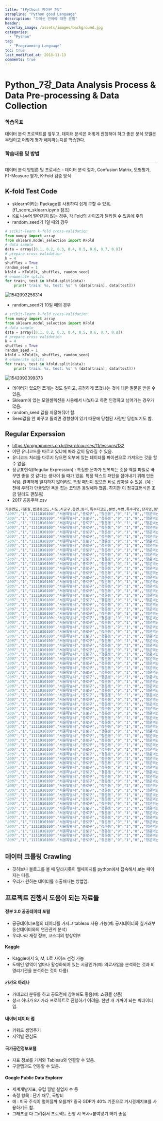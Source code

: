 ```yaml
---
title: "[Python] 파이썬 7강"
strapline: "Python good Language"
description: "파이썬 언어에 대한 문법"
header:
 overlay_image: /assets/images/background.jpg
categories:
  - "Python"
tag:
  - "Programming Language"
toc: true
last_modified_at: 2018-11-13
comments: true
---
```


# Python_7강_Data Analysis Process & Data Pre-processing & Data Collection

### 학습목표

데이터 분석 프로젝트를 앞두고, 데이터 분석은 어떻게 진행해야 하고 좋은 분석 모델은 무엇이고 어떻게 평가 해야하는지를 학습한다.



### 학습내용 및 방법

------

데이터 분석 방법론 및 프로세스 - 데이터 분석 절차, Confusion Matrix, 모형평가, F1-Measure 평가, K-Fold 검증 방식



## K-fold Test Code

- sklearn이라는 Package를 사용하여 쉽게 구할 수 있음. (f1_score_sklearn.ipynb 참조)
- K로 나누어 떨어지지 않는 경우, 각 Fold의 사이즈가 달라질 수 있음에 주의  
- random_seed가 1일 때의 경우

```python
# scikit-learn k-fold cross-validation
from numpy import array
from sklearn.model_selection import KFold
# data sample
data = array([0.1, 0.2, 0.3, 0.4, 0.5, 0.6, 0.7, 0.8])
# prepare cross validation
k = 4
shuffles = True
random_seed = 1
kfold = KFold(k, shuffles, random_seed)
# enumerate splits
for train, test in kfold.split(data):
    print('train: %s, test: %s' % (data[train], data[test]))
```

![1542093256314](https://postfiles.pstatic.net/MjAxODExMTNfMjM4/MDAxNTQyMDk3MzEzMDU3.B9XqTCLQy6uuK9Dw-MkTqHkEZ8sMVYy1n5WI-zxUBB8g.R33DDrzf01qSnfZTIGZVIuMTOHviT7-P3BUrEC85j-gg.JPEG.es0611/random_seed_1.JPG?type=w966)





- random_seed가 10일 때의 경우

```python
# scikit-learn k-fold cross-validation
from numpy import array
from sklearn.model_selection import KFold
# data sample
data = array([0.1, 0.2, 0.3, 0.4, 0.5, 0.6, 0.7, 0.8])
# prepare cross validation
k = 4
shuffles = True
random_seed = 1
kfold = KFold(k, shuffles, random_seed)
# enumerate splits
for train, test in kfold.split(data):
    print('train: %s, test: %s' % (data[train], data[test]))
```

![1542093399373](https://postfiles.pstatic.net/MjAxODExMTNfNzAg/MDAxNTQyMDk3MzE5MTgz.jET6MSrLDOPL1G9Bq3FeKXHu2t6OTcv1dPhg0oALqzMg.ukuHfVfNBX1tnlHRwuB0ZtfVCYkreqr3XQwjY3EvDL0g.JPEG.es0611/random_seed_10.JPG?type=w966)



- 데이터가 있으면 쪼개는 것도 일이고, 공정하게 쪼갰냐는 것에 대한 질문을 받을 수 있음.
- Sklearn에 있는 모델셀렉션을 사용해서 나눴다고 하면 인정하고 넘어가는 경우가 많음.
- random_seed 값을 지정해줘야 함.
- Seed값을 안 바꾸고 돌리면 경향성이 있기 때문에 당첨된 사람만 당첨되기도 함.



## Regular Experssion

- https://programmers.co.kr/learn/courses/11/lessons/132
- 어떤 유니코드를 따르고 있냐에 따라 값이 달라질 수 있음.
- 유니코드 처리를 다루지 않으면 외부에 있는 데이터를 파이썬으로 가져오는 것을 할 수 없음.
- 정규표현식(Regular Expression) : 특정한 문자가 반복되는 것을 엑셀 파일로 바꾸면 좋을 것 같다는 생각이 들 때가 있음. 특정 텍스트 패턴을 잡아내기 위해 만든 식임. 완벽하게 일치하지 않더라도 특정 패턴이 있으면 바로 잡아낼 수 있음. (예 : 전에 우리가 만들었던 욕을 잡는 코딩은 동일해야 했음. 하지만 이 정규표현식은 조금 달라도 괜찮음)
- 2017 공동주택.csv

```python
기준연도,기준월,법정동코드,시도,시군구,읍면,동리,특수지코드,본번,부번,특수지명,단지명,동명,전용면적,층,공시가격
"2007","1","1111010100","서울특별시","종로구",,"청운동","9","1","0",,"청운벽산빌리지","1","187.49","1","544000000"
"2007","1","1111010100","서울특별시","종로구",,"청운동","9","1","0",,"청운벽산빌리지","1","187.49","1","544000000"
"2007","1","1111010100","서울특별시","종로구",,"청운동","9","1","0",,"청운벽산빌리지","1","157.25","2","512000000"
"2007","1","1111010100","서울특별시","종로구",,"청운동","9","1","0",,"청운벽산빌리지","1","157.25","2","512000000"
"2007","1","1111010100","서울특별시","종로구",,"청운동","9","1","0",,"청운벽산빌리지","1","152.33","3","496000000"
"2007","1","1111010100","서울특별시","종로구",,"청운동","9","1","0",,"청운벽산빌리지","1","152.33","3","496000000"
"2007","1","1111010100","서울특별시","종로구",,"청운동","9","1","0",,"청운벽산빌리지","2","187.49","1","544000000"
"2007","1","1111010100","서울특별시","종로구",,"청운동","9","1","0",,"청운벽산빌리지","2","187.49","1","544000000"
"2007","1","1111010100","서울특별시","종로구",,"청운동","9","1","0",,"청운벽산빌리지","2","187.49","1","544000000"
"2007","1","1111010100","서울특별시","종로구",,"청운동","9","1","0",,"청운벽산빌리지","2","187.49","1","544000000"
"2007","1","1111010100","서울특별시","종로구",,"청운동","9","1","0",,"청운벽산빌리지","2","157.25","2","512000000"
"2007","1","1111010100","서울특별시","종로구",,"청운동","9","1","0",,"청운벽산빌리지","2","157.25","2","512000000"
"2007","1","1111010100","서울특별시","종로구",,"청운동","9","1","0",,"청운벽산빌리지","2","157.25","2","512000000"
"2007","1","1111010100","서울특별시","종로구",,"청운동","9","1","0",,"청운벽산빌리지","2","157.25","2","512000000"
"2007","1","1111010100","서울특별시","종로구",,"청운동","9","1","0",,"청운벽산빌리지","2","152.33","3","496000000"
"2007","1","1111010100","서울특별시","종로구",,"청운동","9","1","0",,"청운벽산빌리지","2","152.33","3","496000000"
"2007","1","1111010100","서울특별시","종로구",,"청운동","9","1","0",,"청운벽산빌리지","2","152.33","3","496000000"
"2007","1","1111010100","서울특별시","종로구",,"청운동","9","1","0",,"청운벽산빌리지","2","152.33","3","496000000"
"2007","1","1111010100","서울특별시","종로구",,"청운동","9","1","0",,"청운벽산빌리지","3","167.6","1","520000000"
"2007","1","1111010100","서울특별시","종로구",,"청운동","9","1","0",,"청운벽산빌리지","3","167.6","1","520000000"
"2007","1","1111010100","서울특별시","종로구",,"청운동","9","1","0",,"청운벽산빌리지","3","167.6","1","520000000"
"2007","1","1111010100","서울특별시","종로구",,"청운동","9","1","0",,"청운벽산빌리지","3","167.6","1","520000000"
"2007","1","1111010100","서울특별시","종로구",,"청운동","9","1","0",,"청운벽산빌리지","3","131.42","1","424000000"
"2007","1","1111010100","서울특별시","종로구",,"청운동","9","1","0",,"청운벽산빌리지","3","131.42","1","424000000"
"2007","1","1111010100","서울특별시","종로구",,"청운동","9","1","0",,"청운벽산빌리지","3","140.51","2","456000000"
"2007","1","1111010100","서울특별시","종로구",,"청운동","9","1","0",,"청운벽산빌리지","3","140.51","2","456000000"
"2007","1","1111010100","서울특별시","종로구",,"청운동","9","1","0",,"청운벽산빌리지","3","140.51","2","456000000"
"2007","1","1111010100","서울특별시","종로구",,"청운동","9","1","0",,"청운벽산빌리지","3","140.51","2","456000000"
"2007","1","1111010100","서울특별시","종로구",,"청운동","9","1","0",,"청운벽산빌리지","3","131.42","2","440000000"
"2007","1","1111010100","서울특별시","종로구",,"청운동","9","1","0",,"청운벽산빌리지","3","131.42","2","440000000"
"2007","1","1111010100","서울특별시","종로구",,"청운동","9","1","0",,"청운벽산빌리지","3","137.03","3","432000000"
"2007","1","1111010100","서울특별시","종로구",,"청운동","9","1","0",,"청운벽산빌리지","3","137.03","3","432000000"
"2007","1","1111010100","서울특별시","종로구",,"청운동","9","1","0",,"청운벽산빌리지","3","137.03","3","432000000"
"2007","1","1111010100","서울특별시","종로구",,"청운동","9","1","0",,"청운벽산빌리지","3","137.03","3","432000000"
"2007","1","1111010100","서울특별시","종로구",,"청운동","9","1","0",,"청운벽산빌리지","3","131.42","3","429000000"
"2007","1","1111010100","서울특별시","종로구",,"청운동","9","1","0",,"청운벽산빌리지","3","131.42","3","429000000"
"2007","1","1111010100","서울특별시","종로구",,"청운동","9","1","0",,"청운벽산빌리지","5","176.4","1","536000000"
"2007","1","1111010100","서울특별시","종로구",,"청운동","9","1","0",,"청운벽산빌리지","5","176.4","1","536000000"
"2007","1","1111010100","서울특별시","종로구",,"청운동","9","1","0",,"청운벽산빌리지","5","176.4","1","536000000"
"2007","1","1111010100","서울특별시","종로구",,"청운동","9","1","0",,"청운벽산빌리지","5","176.4","1","536000000"
"2007","1","1111010100","서울특별시","종로구",,"청운동","9","1","0",,"청운벽산빌리지","5","141.39","2","456000000"
"2007","1","1111010100","서울특별시","종로구",,"청운동","9","1","0",,"청운벽산빌리지","5","141.39","2","456000000"
"2007","1","1111010100","서울특별시","종로구",,"청운동","9","1","0",,"청운벽산빌리지","5","141.39","2","456000000"
"2007","1","1111010100","서울특별시","종로구",,"청운동","9","1","0",,"청운벽산빌리지","5","141.39","2","456000000"
"2007","1","1111010100","서울특별시","종로구",,"청운동","9","1","0",,"청운벽산빌리지","5","141.39","3","444000000"
"2007","1","1111010100","서울특별시","종로구",,"청운동","9","1","0",,"청운벽산빌리지","5","141.39","3","444000000"
"2007","1","1111010100","서울특별시","종로구",,"청운동","9","1","0",,"청운벽산빌리지","5","141.39","3","444000000"
"2007","1","1111010100","서울특별시","종로구",,"청운동","9","1","0",,"청운벽산빌리지","5","141.39","3","444000000"
"2007","1","1111010100","서울특별시","종로구",,"청운동","9","1","0",,"청운벽산빌리지","6","176.4","1","536000000"
"2007","1","1111010100","서울특별시","종로구",,"청운동","9","1","0",,"청운벽산빌리지","6","176.4","1","536000000"
"2007","1","1111010100","서울특별시","종로구",,"청운동","9","1","0",,"청운벽산빌리지","6","176.4","1","536000000"
"2007","1","1111010100","서울특별시","종로구",,"청운동","9","1","0",,"청운벽산빌리지","6","176.4","1","536000000"
"2007","1","1111010100","서울특별시","종로구",,"청운동","9","1","0",,"청운벽산빌리지","6","176.4","1","536000000"
"2007","1","1111010100","서울특별시","종로구",,"청운동","9","1","0",,"청운벽산빌리지","6","176.4","1","536000000"
"2007","1","1111010100","서울특별시","종로구",,"청운동","9","1","0",,"청운벽산빌리지","6","141.39","2","456000000"
"2007","1","1111010100","서울특별시","종로구",,"청운동","9","1","0",,"청운벽산빌리지","6","141.39","2","456000000"
"2007","1","1111010100","서울특별시","종로구",,"청운동","9","1","0",,"청운벽산빌리지","6","141.39","2","456000000"
"2007","1","1111010100","서울특별시","종로구",,"청운동","9","1","0",,"청운벽산빌리지","6","141.39","2","456000000"
"2007","1","1111010100","서울특별시","종로구",,"청운동","9","1","0",,"청운벽산빌리지","6","141.39","2","456000000"
"2007","1","1111010100","서울특별시","종로구",,"청운동","9","1","0",,"청운벽산빌리지","6","141.39","2","456000000"
"2007","1","1111010100","서울특별시","종로구",,"청운동","9","1","0",,"청운벽산빌리지","6","141.39","3","444000000"
"2007","1","1111010100","서울특별시","종로구",,"청운동","9","1","0",,"청운벽산빌리지","6","141.39","3","444000000"
"2007","1","1111010100","서울특별시","종로구",,"청운동","9","1","0",,"청운벽산빌리지","6","141.39","3","444000000"
"2007","1","1111010100","서울특별시","종로구",,"청운동","9","1","0",,"청운벽산빌리지","6","141.39","3","444000000"
"2007","1","1111010100","서울특별시","종로구",,"청운동","9","1","0",,"청운벽산빌리지","6","141.39","3","444000000"
"2007","1","1111010100","서울특별시","종로구",,"청운동","9","1","0",,"청운벽산빌리지","6","141.39","3","444000000"
"2007","1","1111010100","서울특별시","종로구",,"청운동","9","1","0",,"청운벽산빌리지","7","196.29","1","552000000"
"2007","1","1111010100","서울특별시","종로구",,"청운동","9","1","0",,"청운벽산빌리지","7","196.29","1","552000000"
"2007","1","1111010100","서울특별시","종로구",,"청운동","9","1","0",,"청운벽산빌리지","7","156.91","2","512000000"
"2007","1","1111010100","서울특별시","종로구",,"청운동","9","1","0",,"청운벽산빌리지","7","156.91","2","512000000"
"2007","1","1111010100","서울특별시","종로구",,"청운동","9","1","0",,"청운벽산빌리지","7","156.91","3","504000000"
"2007","1","1111010100","서울특별시","종로구",,"청운동","9","1","0",,"청운벽산빌리지","7","156.91","3","504000000"
"2007","1","1111010100","서울특별시","종로구",,"청운동","9","1","0",,"청운벽산빌리지","8","82.89","1","264000000"
```





## 데이터 크롤링 Crawling

- 깃허브나 블로그를 볼 때 달라지듯이 웹페이지를 python에서 접속해서 보는 페이지는 다름.
- 우리가 원하는 데이터를 추출해내는 방법임.



## 프로젝트 진행시 도움이 되는 자료들

#### 정부 3.0 공공데이터 포털  
 - 공공데이터포털의 데이터를 가지고 tableau 사용 가능(예: 공시데이터와 실거래부동산데이터와의 연관관계 분석)
 - 우리나라 재정 정보, 코스피의 향상여부
#### Kaggle  
 - Kaggle에서 S, M, L로 사이즈 선정 가능
 - 도메인 영역이 얼마나 활성화되어 있는 시장인가(예: 의료사업을 분석하는 것과 비영리기관을 분석하는 것이 다름)
#### 카카오 아레나  
 - 카테고리 분류를 하고 공모전에 참여해도 좋음(예: 쇼핑몰 상품)
 - 청크 하나가 8기가라 프로젝트로 진행하기 어려움. 천만 개 가까이 되는 빅데이터임.
#### 네이버 데이터 랩  
 - 키워드 생명주기
 - 지역별 관심도
#### 국가공간정보포털  
 - 자표 정보를 가져와 Tableau와 연결할 수 있음.
 - 구글맵과도 연동할 수 있음.
#### Google Public Data Explorer   
 - 세계개발지표, 유럽 월별 실업자 수 등
 - 측정 항목 : 단기 채무, 국방비
 - 예 : 미국 주식이 떨어질까 오를까? 중국 GDP가 40% 기준으로 거시경제지표를 사용하기도 함.
 - 그래프를 다 그려줘서 프로젝트 진행 시 복사+붙여넣기 하기 좋음.
